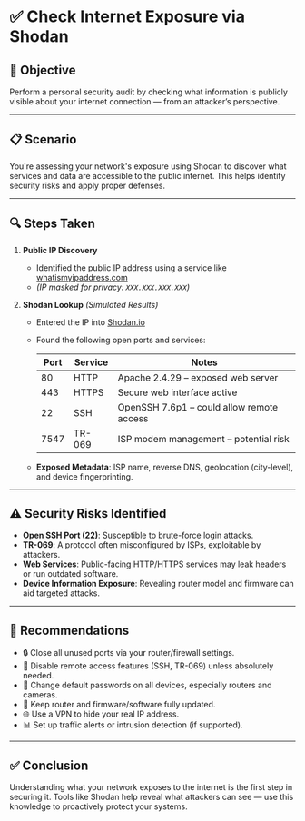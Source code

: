 # ✅ Check Internet Exposure via Shodan

## 🎯 Objective  
Perform a personal security audit by checking what information is publicly visible about your internet connection — from an attacker’s perspective.

---

## 📋 Scenario  
You're assessing your network's exposure using Shodan to discover what services and data are accessible to the public internet. This helps identify security risks and apply proper defenses.

---

## 🔍 Steps Taken  

1. **Public IP Discovery**  
   - Identified the public IP address using a service like [whatismyipaddress.com](https://whatismyipaddress.com)  
   - *(IP masked for privacy: `XXX.XXX.XXX.XXX`)*

2. **Shodan Lookup** *(Simulated Results)*  
   - Entered the IP into [Shodan.io](https://shodan.io)  
   - Found the following open ports and services:

     | Port | Service      | Notes                                      |
     |------|--------------|--------------------------------------------|
     | 80   | HTTP         | Apache 2.4.29 – exposed web server         |
     | 443  | HTTPS        | Secure web interface active                |
     | 22   | SSH          | OpenSSH 7.6p1 – could allow remote access  |
     | 7547 | TR-069       | ISP modem management – potential risk      |

   - **Exposed Metadata**: ISP name, reverse DNS, geolocation (city-level), and device fingerprinting.

---

## ⚠️ Security Risks Identified  

- **Open SSH Port (22)**: Susceptible to brute-force login attacks.
- **TR-069**: A protocol often misconfigured by ISPs, exploitable by attackers.
- **Web Services**: Public-facing HTTP/HTTPS services may leak headers or run outdated software.
- **Device Information Exposure**: Revealing router model and firmware can aid targeted attacks.

---

## 🔐 Recommendations  

- 🔒 Close all unused ports via your router/firewall settings.  
- 🚫 Disable remote access features (SSH, TR-069) unless absolutely needed.  
- 🔑 Change default passwords on all devices, especially routers and cameras.  
- 🔄 Keep router and firmware/software fully updated.  
- 🌐 Use a VPN to hide your real IP address.  
- 📊 Set up traffic alerts or intrusion detection (if supported).

---

## ✅ Conclusion  

Understanding what your network exposes to the internet is the first step in securing it. Tools like Shodan help reveal what attackers can see — use this knowledge to proactively protect your systems.
